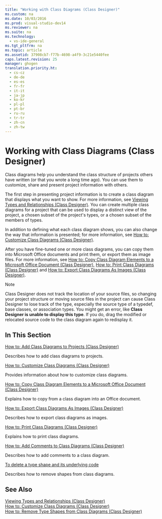 ```yaml
---
title: "Working with Class Diagrams (Class Designer)"
ms.custom: na
ms.date: 10/03/2016
ms.prod: visual-studio-dev14
ms.reviewer: na
ms.suite: na
ms.technology: 
  - vs-ide-general
ms.tgt_pltfrm: na
ms.topic: article
ms.assetid: 37908cb7-f77b-4698-a4f9-3c21e5440fee
caps.latest.revision: 25
manager: ghogen
translation.priority.ht: 
  - cs-cz
  - de-de
  - es-es
  - fr-fr
  - it-it
  - ja-jp
  - ko-kr
  - pl-pl
  - pt-br
  - ru-ru
  - tr-tr
  - zh-cn
  - zh-tw
---
```

# Working with Class Diagrams (Class Designer)
Class diagrams help you understand the class structure of projects others have written (or that you wrote a long time ago). You can use them to customize, share and present project information with others.  
  
 The first step in presenting project information is to create a class diagram that displays what you want to show. For more information, see [Viewing Types and Relationships (Class Designer)](../VS_IDE/Viewing-Types-and-Relationships--Class-Designer-.md). You can create multiple class diagrams for a project that can be used to display a distinct view of the project, a chosen subset of the project's types, or a chosen subset of the members of types.  
  
 In addition to defining what each class diagram shows, you can also change the way that information is presented; for more information, see [How to: Customize Class Diagrams (Class Designer)](../VS_IDE/How-to--Customize-Class-Diagrams--Class-Designer-.md).  
  
 After you have fine-tuned one or more class diagrams, you can copy them into Microsoft Office documents and print them, or export them as image files. For more information, see [How to: Copy Class Diagram Elements to a Microsoft Office Document (Class Designer)](../VS_IDE/How-to--Copy-Class-Diagram-Elements-to-a-Microsoft-Office-Document--Class-Designer-.md), [How to: Print Class Diagrams (Class Designer)](../VS_IDE/How-to--Print-Class-Diagrams--Class-Designer-.md) and [How to: Export Class Diagrams As Images (Class Designer)](../VS_IDE/How-to--Export-Class-Diagrams-As-Images--Class-Designer-.md).  
  
> [!NOTE]
>  Class Designer does not track the location of your source files, so changing your project structure or moving source files in the project can cause Class Designer to lose track of the type, especially the source type of a typedef, base classes, or association types. You might get an error, like **Class Designer is unable to display this type**. If you do, drag the modified or relocated source code to the class diagram again to redisplay it.  
  
## In This Section  
 [How to: Add Class Diagrams to Projects (Class Designer)](../VS_IDE/How-to--Add-Class-Diagrams-to-Projects--Class-Designer-.md)  
  
 Describes how to add class diagrams to projects.  
  
 [How to: Customize Class Diagrams (Class Designer)](../VS_IDE/How-to--Customize-Class-Diagrams--Class-Designer-.md)  
  
 Provides information about how to customize class diagrams.  
  
 [How to: Copy Class Diagram Elements to a Microsoft Office Document (Class Designer)](../VS_IDE/How-to--Copy-Class-Diagram-Elements-to-a-Microsoft-Office-Document--Class-Designer-.md)  
  
 Explains how to copy from a class diagram into an Office document.  
  
 [How to: Export Class Diagrams As Images (Class Designer)](../VS_IDE/How-to--Export-Class-Diagrams-As-Images--Class-Designer-.md)  
  
 Describes how to export class diagrams as images.  
  
 [How to: Print Class Diagrams (Class Designer)](../VS_IDE/How-to--Print-Class-Diagrams--Class-Designer-.md)  
  
 Explains how to print class diagrams.  
  
 [How to: Add Comments to Class Diagrams (Class Designer)](../VS_IDE/How-to--Add-Comments-to-Class-Diagrams--Class-Designer-.md)  
  
 Describes how to add comments to a class diagram.  
  
 [To delete a type shape and its underlying code](../VS_IDE/How-to--Customize-Class-Diagrams--Class-Designer-.md#DeleteTypeShapeAndCode)  
  
 Describes how to remove shapes from class diagrams.  
  
## See Also  
 [Viewing Types and Relationships (Class Designer)](../VS_IDE/Viewing-Types-and-Relationships--Class-Designer-.md)   
 [How to: Customize Class Diagrams (Class Designer)](../VS_IDE/How-to--Customize-Class-Diagrams--Class-Designer-.md)   
 [How to: Remove Type Shapes from Class Diagrams (Class Designer)](assetId:///ae41897d-d066-4b8c-bb9b-05436e12ff39)